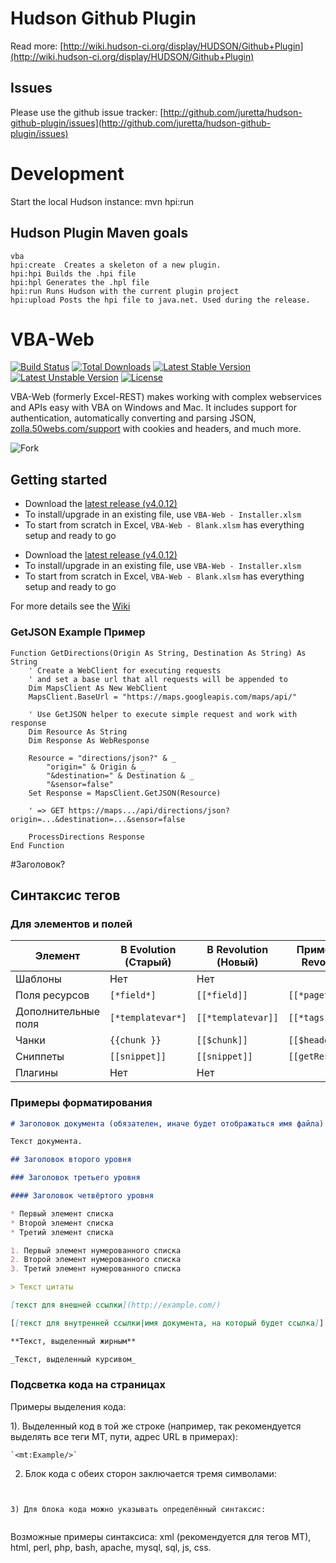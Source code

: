 Hudson Github Plugin
====================
Read more: [http://wiki.hudson-ci.org/display/HUDSON/Github+Plugin](http://wiki.hudson-ci.org/display/HUDSON/Github+Plugin)

Issues
------
Please use the github issue tracker:
[http://github.com/juretta/hudson-github-plugin/issues](http://github.com/juretta/hudson-github-plugin/issues)

Development
===========
Start the local Hudson instance:
mvn hpi:run

Hudson Plugin Maven goals
-------------------------
	vba
	hpi:create  Creates a skeleton of a new plugin.
	hpi:hpi Builds the .hpi file
	hpi:hpl Generates the .hpl file
	hpi:run Runs Hudson with the current plugin project
	hpi:upload Posts the hpi file to java.net. Used during the release.
	
VBA-Web
=
[![Build Status](https://travis-ci.org/laravel/framework.svg)](https://travis-ci.org/laravel/framework)
[![Total Downloads](https://poser.pugx.org/laravel/framework/d/total.svg)](https://packagist.org/packages/laravel/framework)
[![Latest Stable Version](https://poser.pugx.org/laravel/framework/v/stable.svg)](https://packagist.org/packages/laravel/framework)
[![Latest Unstable Version](https://poser.pugx.org/laravel/framework/v/unstable.svg)](https://packagist.org/packages/laravel/framework)
[![License](https://poser.pugx.org/laravel/framework/license.svg)](https://packagist.org/packages/laravel/framework)

VBA-Web (formerly Excel-REST) makes working with complex webservices and APIs easy with VBA on Windows and Mac. It includes support for authentication, automatically converting and parsing JSON, [zolla.50webs.com/support][working] with cookies and headers, and much more.

<img src="http://saahov.ru/assets/2011/06/github-fork-link.png" alt="Fork" />

[working]:http://zolla.50webs.com

Getting started
-

- Download the [latest release (v4.0.12)](https://github.com/VBA-tools/VBA-Web/releases)
- To install/upgrade in an existing file, use `VBA-Web - Installer.xlsm`
- To start from scratch in Excel, `VBA-Web - Blank.xlsm` has everything setup and ready to go
* Download the [latest release (v4.0.12)](https://github.com/VBA-tools/VBA-Web/releases)
* To install/upgrade in an existing file, use `VBA-Web - Installer.xlsm`
* To start from scratch in Excel, `VBA-Web - Blank.xlsm` has everything setup and ready to go

For more details see the [Wiki](https://github.com/VBA-tools/VBA-Web/wiki)

### GetJSON Example Пример
```vba
Function GetDirections(Origin As String, Destination As String) As String
    ' Create a WebClient for executing requests
    ' and set a base url that all requests will be appended to
    Dim MapsClient As New WebClient
    MapsClient.BaseUrl = "https://maps.googleapis.com/maps/api/"
    
    ' Use GetJSON helper to execute simple request and work with response
    Dim Resource As String
    Dim Response As WebResponse
    
    Resource = "directions/json?" & _
        "origin=" & Origin & _
        "&destination=" & Destination & _
        "&sensor=false"
    Set Response = MapsClient.GetJSON(Resource)
    
    ' => GET https://maps.../api/directions/json?origin=...&destination=...&sensor=false
    
    ProcessDirections Response
End Function
```

#Заголовок?

## Синтаксис тегов

### Для элементов и полей
Элемент				| В Evolution (Старый)	| В Revolution (Новый)		| Пример (для Revolution)
---|---|---|---
Шаблоны				| Нет					| Нет						|
Поля ресурсов		| `[*field*]`			| `[[*field]]`				| `[[*pagetitle]]`
Дополнительные поля	| `[*templatevar*]`		| `[[*templatevar]]`		| `[[*tags]]`
Чанки				| `{{chunk }}`			| `[[$chunk]]`				| `[[$header]]`
Сниппеты			| `[[snippet]]`			| `[[snippet]]`				| `[[getResources]]`
Плагины				| Нет					| Нет						|

### Примеры форматирования

```markdown
# Заголовок документа (обязателен, иначе будет отображаться имя файла)

Текст документа.

## Заголовок второго уровня

### Заголовок третьего уровня

#### Заголовок четвёртого уровня

* Первый элемент списка
* Второй элемент списка
* Третий элемент списка

1. Первый элемент нумерованного списка
2. Второй элемент нумерованного списка
3. Третий элемент нумерованного списка

> Текст цитаты

[текст для внешней ссылки](http://example.com/)

[[текст для внутренней ссылки|имя документа, на который будет ссылка]] — имя документа должно быть расширения.

**Текст, выделенный жирным**

_Текст, выделенный курсивом_

```

### Подсветка кода на страницах

Примеры выделения кода:

1). Выделенный код в той же строке (например, так рекомендуется выделять все теги MT, пути, адрес URL в примерах):
```
`<mt:Example/>`
```

2) Блок кода с обеих сторон заключается тремя символами:
```
```
```

3) Для блока кода можно указывать определённый синтаксис:
```
```perl
```

Возможные примеры синтаксиса: xml (рекомендуется для тегов MT), html, perl, php, bash, apache, mysql, sql, js, css.
